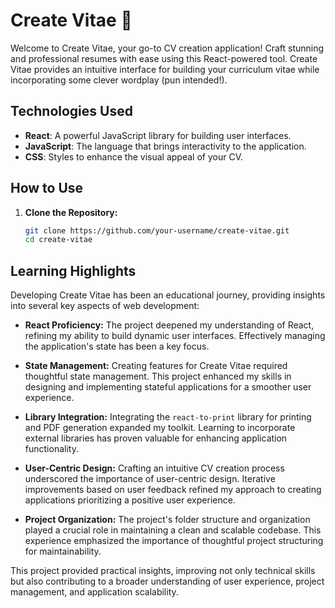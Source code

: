 # Create Vitae 📄

Welcome to Create Vitae, your go-to CV creation application! Craft stunning and professional resumes with ease using this React-powered tool. Create Vitae provides an intuitive interface for building your curriculum vitae while incorporating some clever wordplay (pun intended!).

## Technologies Used

- **React**: A powerful JavaScript library for building user interfaces.
- **JavaScript**: The language that brings interactivity to the application.
- **CSS**: Styles to enhance the visual appeal of your CV.

## How to Use

1. **Clone the Repository:**
   ```bash
   git clone https://github.com/your-username/create-vitae.git
   cd create-vitae

## Learning Highlights

Developing Create Vitae has been an educational journey, providing insights into several key aspects of web development:

- **React Proficiency:** The project deepened my understanding of React, refining my ability to build dynamic user interfaces. Effectively managing the application's state has been a key focus.

- **State Management:** Creating features for Create Vitae required thoughtful state management. This project enhanced my skills in designing and implementing stateful applications for a smoother user experience.

- **Library Integration:** Integrating the `react-to-print` library for printing and PDF generation expanded my toolkit. Learning to incorporate external libraries has proven valuable for enhancing application functionality.

- **User-Centric Design:** Crafting an intuitive CV creation process underscored the importance of user-centric design. Iterative improvements based on user feedback refined my approach to creating applications prioritizing a positive user experience.

- **Project Organization:** The project's folder structure and organization played a crucial role in maintaining a clean and scalable codebase. This experience emphasized the importance of thoughtful project structuring for maintainability.

This project provided practical insights, improving not only technical skills but also contributing to a broader understanding of user experience, project management, and application scalability.

